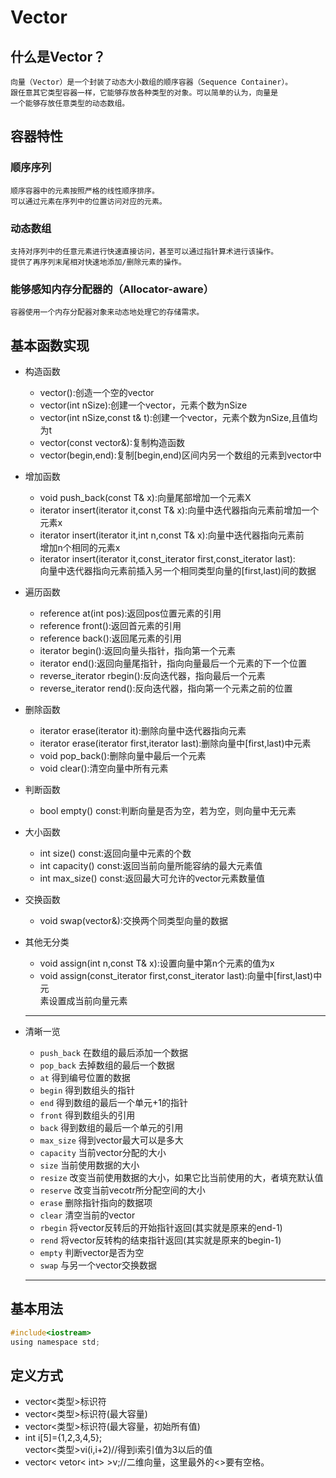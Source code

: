 Vector
===========
## 什么是Vector？
    向量（Vector）是一个封装了动态大小数组的顺序容器（Sequence Container）。
    跟任意其它类型容器一样，它能够存放各种类型的对象。可以简单的认为，向量是
    一个能够存放任意类型的动态数组。 

## 容器特性<br>
### 顺序序列<br>
    顺序容器中的元素按照严格的线性顺序排序。
    可以通过元素在序列中的位置访问对应的元素。
### 动态数组<br>
    支持对序列中的任意元素进行快速直接访问，甚至可以通过指针算术进行该操作。
    提供了再序列末尾相对快速地添加/删除元素的操作。
### 能够感知内存分配器的（Allocator-aware）<br>
    容器使用一个内存分配器对象来动态地处理它的存储需求。

## 基本函数实现<br>
   * 构造函数<br>
      *  vector():创造一个空的vector<br>
      *  vector(int nSize):创建一个vector，元素个数为nSize<br>
      *  vector(int nSize,const t& t):创建一个vector，元素个数为nSize,且值均为t<br>
      *  vector(const vector&):复制构造函数<br>
      *  vector(begin,end):复制[begin,end)区间内另一个数组的元素到vector中<br>
  * 增加函数<br>
      * void push_back(const T& x):向量尾部增加一个元素X<br>
      * iterator insert(iterator it,const T& x):向量中迭代器指向元素前增加一个<br>
        元素x<br>
      * iterator insert(iterator it,int n,const T& x):向量中迭代器指向元素前<br>
        增加n个相同的元素x<br>
      * iterator insert(iterator it,const_iterator first,const_iterator last):<br>
        向量中迭代器指向元素前插入另一个相同类型向量的[first,last)间的数据<br>
  * 遍历函数<br>
      * reference at(int pos):返回pos位置元素的引用<br>
      * reference front():返回首元素的引用<br>
      * reference back():返回尾元素的引用<br>
      * iterator begin():返回向量头指针，指向第一个元素<br>
      * iterator end():返回向量尾指针，指向向量最后一个元素的下一个位置<br>
      * reverse_iterator rbegin():反向迭代器，指向最后一个元素<br>
      * reverse_iterator rend():反向迭代器，指向第一个元素之前的位置<br>
  * 删除函数<br>
      * iterator erase(iterator it):删除向量中迭代器指向元素<br>
      * iterator erase(iterator first,iterator last):删除向量中[first,last)中元素<br>
      * void pop_back():删除向量中最后一个元素<br>
      * void clear():清空向量中所有元素<br>
  * 判断函数<br>
      * bool empty() const:判断向量是否为空，若为空，则向量中无元素<br>
  * 大小函数<br>
      * int size() const:返回向量中元素的个数<br>
      * int capacity() const:返回当前向量所能容纳的最大元素值<br>
      * int max_size() const:返回最大可允许的vector元素数量值<br>
  * 交换函数<br>
      * void swap(vector&):交换两个同类型向量的数据<br>
  * 其他无分类<br>
      * void assign(int n,const T& x):设置向量中第n个元素的值为x<br>
      * void assign(const_iterator first,const_iterator last):向量中[first,last)中元<br>
        素设置成当前向量元素<br>

     ---------
  * 清晰一览<br>
      * `push_back` 在数组的最后添加一个数据 <br>
      * `pop_back` 去掉数组的最后一个数据 <br>
      * `at` 得到编号位置的数据 <br>
      * `begin` 得到数组头的指针 <br>
      * `end` 得到数组的最后一个单元+1的指针 <br>
      * `front` 得到数组头的引用 <br>
      * `back` 得到数组的最后一个单元的引用 <br>
      * `max_size` 得到vector最大可以是多大 <br>
      * `capacity` 当前vector分配的大小 <br>
      * `size` 当前使用数据的大小 <br>
      * `resize` 改变当前使用数据的大小，如果它比当前使用的大，者填充默认值 <br>
      * `reserve` 改变当前vecotr所分配空间的大小 <br>
      * `erase` 删除指针指向的数据项 <br>
      * `clear` 清空当前的vector <br>
      * `rbegin` 将vector反转后的开始指针返回(其实就是原来的end-1) <br>
      * `rend` 将vector反转构的结束指针返回(其实就是原来的begin-1) <br>
      * `empty` 判断vector是否为空 <br>
      * `swap` 与另一个vector交换数据<br>
      -------
## 基本用法<br>
```c
#include<iostream>
using namespace std;
```
## 定义方式<br>
  * vector<类型>标识符<br>
  * vector<类型>标识符(最大容量)<br>
  * vector<类型>标识符(最大容量，初始所有值)<br>
  * int i[5]={1,2,3,4,5};<br>
    vector<类型>vi(i,i+2)//得到i索引值为3以后的值<br>
  * vector< vetor< int> >v;//二维向量，这里最外的<>要有空格。<br>
